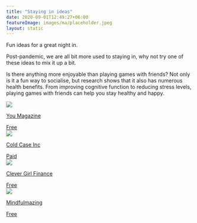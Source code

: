 ```yaml
---
title: "Staying in ideas"
date: 2020-09-01T12:49:27+06:00
featureImage: images/ma/placeholder.jpeg
layout: static
---
```


Fun ideas for a great night in.

Post-pandemic, we are all bit more used to staying in, why not try one of these ideas to mix it up a bit.

Is there anything more enjoyable than playing games with friends? Not only is it a fun way to socialise, but research shows that it also has numerous health benefits. From improving cognitive function to reducing stress levels, playing games with friends can help you stay healthy and happy.

<a class="ma-link" href="https://www.you.co.uk/night-in-ideas/"><div class="ma-card ma-card-Community"><div class="ma-icon"><img src ="/images/icon-check.png"/></div><div class="ma-name"><p>You Magazine</p></div><div class="ma-paid-text"><span>Free</span></div></div></a><a class="ma-link" href="https://www.awin1.com/cread.php?awinmid=46005&awinaffid=1198638&ued=https%3A%2F%2Fcoldcaseinc.com%2F"><div class="ma-card ma-card-Community"><div class="ma-icon"><img src ="/images/icon-pound.png"/></div><div class="ma-name"><p>Cold Case Inc</p></div><div class="ma-paid-text"><span>Paid</span></div></div></a><a class="ma-link" href="https://www.clevergirlfinance.com/blog/family-night-ideas/"><div class="ma-card ma-card-Community"><div class="ma-icon"><img src ="/images/icon-check.png"/></div><div class="ma-name"><p>Clever Girl Finance</p></div><div class="ma-paid-text"><span>Free</span></div></div></a><a class="ma-link" href="https://www.mindfulmazing.com/45-fun-family-night-ideas-the-entire-family-will-love/"><div class="ma-card ma-card-Community"><div class="ma-icon"><img src ="/images/icon-check.png"/></div><div class="ma-name"><p>Mindfulmazing</p></div><div class="ma-paid-text"><span>Free</span></div></div></a>  

<br/><br/>






